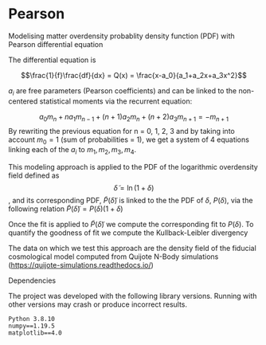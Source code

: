 # Pearson

Modelising matter overdensity probablity density function (PDF) with Pearson differential equation

The differential equation is


   $$\frac{1}{f}\frac{df}{dx} = Q(x) = \frac{x-a_0}{a_1+a_2x+a_3x^2}$$

$a_i$ are free parameters (Pearson coefficients) and can be linked to the non-centered statistical moments via the recurrent equation:

$$a_0m_n+na_1m_{n-1}+(n+1)a_2m_n+(n+2)a_3m_{n+1}=-m_{n+1}$$
By rewriting the previous equation for n = 0, 1, 2, 3 and by taking into account $m_0 = 1$ (sum of probabilities = 1), we get a system of 4 equations linking each of the $a_i$ to $m_1, m_2, m_3, m_4$.

This modeling approach is applied to the PDF of the logarithmic overdensity field defined as
$$\tilde{\delta} = \ln (1+\delta)$$, and its corresponding PDF, $\tilde {P} (\tilde {\delta})$ is linked to the the PDF of $\delta$, $P(\delta)$, via the following relation 
$\tilde {P} (\tilde {\delta}) = P(\delta) (1+\delta)$

Once the fit is applied to $\tilde {P} (\tilde {\delta})$ we compute the corresponding fit to $P(\delta)$.
To quantify the goodness of fit we compute the Kullback-Leibler divergency


The data on which we test this approach are the density field of the fiducial cosmological model computed from Quijote N-Body simulations (https://quijote-simulations.readthedocs.io/)

Dependencies

The project was developed with the following library versions. Running with other versions may crash or produce incorrect results.

    Python 3.8.10
    numpy==1.19.5
    matplotlib==4.0


